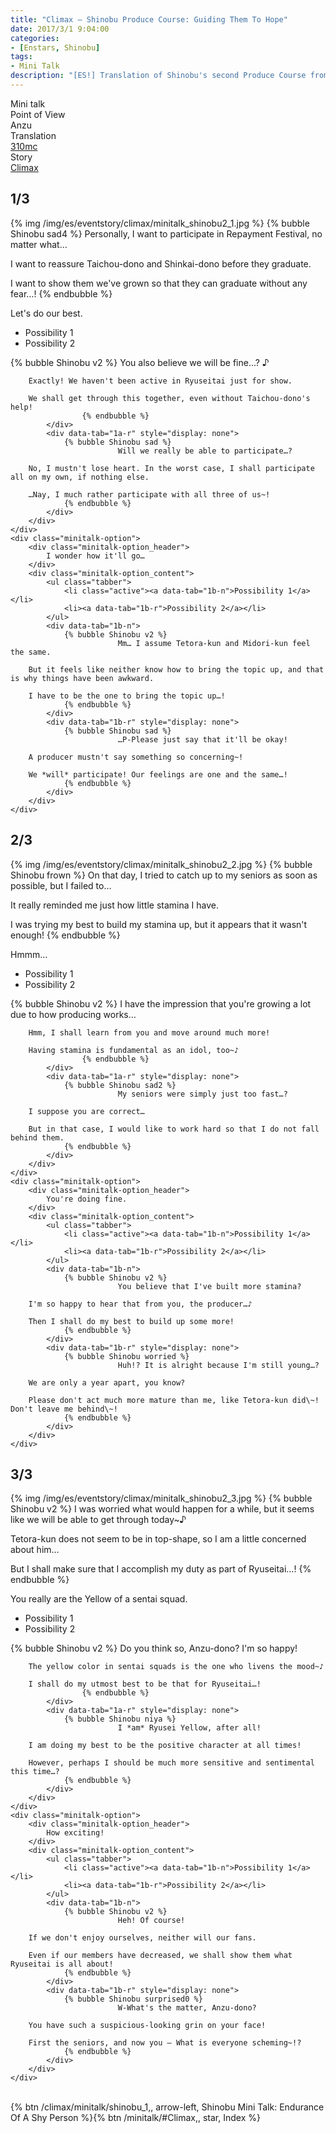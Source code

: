 ```yaml
---
title: "Climax – Shinobu Produce Course: Guiding Them To Hope"
date: 2017/3/1 9:04:00
categories:
- [Enstars, Shinobu]
tags:
- Mini Talk
description: "[ES!] Translation of Shinobu's second Produce Course from Climax. From Anzu's POV."
---
```

<div class="three-wrapper" style="--storyColor:#5ac189;--storyColor-rgb:90,193,137;--storyColor-h:147.4;--storyColor-s:45.4%;--storyColor-l:55.5%;">
    <div class="info-area">
        <div class="info">
            <div class="info-item characters">
          <div class="label">
              Mini talk
          </div>
          <div class="value">
								<a href="/categories/Enstars/Shinobu" character="Shinobu"></a>
          </div>
            </div>
            <div class="info-item one">
          <div class="label">
              Point of View
          </div>
          <div class="value">
              Anzu
          </div>
            </div>
            <div class="info-item two">
          <div class="label">
              Translation
          </div>
          <div class="value">
              <a href="/about">310mc</a>
          </div>
            </div>
            <div class="info-item three">
          <div class="label">
             Story
          </div>
          <div class="value">
              <a href="/climax">Climax</a>
          </div>
            </div>
        </div>
    </div>
</div>

<!-- more -->
## <div mt="rare"></div> 1/3
{% img /img/es/eventstory/climax/minitalk_shinobu2_1.jpg %}
{% bubble Shinobu sad4 %}
Personally, I want to participate in Repayment Festival, no matter what…

I want to reassure Taichou-dono and Shinkai-dono before they graduate.

I want to show them we've grown so that they can graduate without any fear…!
{% endbubble %}

<div class="minitalk" character="Anzu">
    <div class="minitalk-option">
        <div class="minitalk-option_header">
            Let's do our best.
        </div>
        <div class="minitalk-option_content">
			<ul class="tabber">
				<li class="active"><a data-tab="1a-n">Possibility 1</a></li>
				<li><a data-tab="1a-r">Possibility 2</a></li>
			</ul>
			<div data-tab="1a-n">
            	{% bubble Shinobu v2 %}
							You also believe we will be fine…? ♪

        Exactly! We haven't been active in Ryuseitai just for show.

        We shall get through this together, even without Taichou-dono's help!
					{% endbubble %}
			</div>
			<div data-tab="1a-r" style="display: none">
            	{% bubble Shinobu sad %}
							Will we really be able to participate…?

        No, I mustn't lose heart. In the worst case, I shall participate all on my own, if nothing else.

        …Nay, I much rather participate with all three of us~!
				{% endbubble %}
			</div>
        </div>
    </div>
	<div class="minitalk-option">
        <div class="minitalk-option_header">
            I wonder how it'll go…
        </div>
        <div class="minitalk-option_content">
			<ul class="tabber">
				<li class="active"><a data-tab="1b-n">Possibility 1</a></li>
				<li><a data-tab="1b-r">Possibility 2</a></li>
			</ul>
			<div data-tab="1b-n">
            	{% bubble Shinobu v2 %}
							Mm… I assume Tetora-kun and Midori-kun feel the same.

        But it feels like neither know how to bring the topic up, and that is why things have been awkward.

        I have to be the one to bring the topic up…!
				{% endbubble %}
			</div>
			<div data-tab="1b-r" style="display: none">
            	{% bubble Shinobu sad %}
							…P-Please just say that it'll be okay!

        A producer mustn't say something so concerning~!

        We *will* participate! Our feelings are one and the same…!
				{% endbubble %}
			</div>
        </div>
    </div>
</div>

## <div mt="rare"></div> 2/3
{% img /img/es/eventstory/climax/minitalk_shinobu2_2.jpg %}
{% bubble Shinobu frown %}
On that day, I tried to catch up to my seniors as soon as possible, but I failed to…

It really reminded me just how little stamina I have.

I was trying my best to build my stamina up, but it appears that it wasn't enough!
{% endbubble %}

<div class="minitalk" character="Anzu">
    <div class="minitalk-option">
        <div class="minitalk-option_header">
            Hmmm…
        </div>
        <div class="minitalk-option_content">
			<ul class="tabber">
				<li class="active"><a data-tab="1a-n">Possibility 1</a></li>
				<li><a data-tab="1a-r">Possibility 2</a></li>
			</ul>
			<div data-tab="1a-n">
            	{% bubble Shinobu v2 %}
							I have the impression that you're growing a lot due to how producing works…

        Hmm, I shall learn from you and move around much more!

        Having stamina is fundamental as an idol, too~♪
					{% endbubble %}
			</div>
			<div data-tab="1a-r" style="display: none">
            	{% bubble Shinobu sad2 %}
							My seniors were simply just too fast…?

        I suppose you are correct…

        But in that case, I would like to work hard so that I do not fall behind them.
				{% endbubble %}
			</div>
        </div>
    </div>
	<div class="minitalk-option">
        <div class="minitalk-option_header">
            You're doing fine.
        </div>
        <div class="minitalk-option_content">
			<ul class="tabber">
				<li class="active"><a data-tab="1b-n">Possibility 1</a></li>
				<li><a data-tab="1b-r">Possibility 2</a></li>
			</ul>
			<div data-tab="1b-n">
            	{% bubble Shinobu v2 %}
							You believe that I've built more stamina?

        I'm so happy to hear that from you, the producer…♪

        Then I shall do my best to build up some more!
				{% endbubble %}
			</div>
			<div data-tab="1b-r" style="display: none">
            	{% bubble Shinobu worried %}
							Huh!? It is alright because I'm still young…?

        We are only a year apart, you know?

        Please don't act much more mature than me, like Tetora-kun did\~! Don't leave me behind\~!
				{% endbubble %}
			</div>
        </div>
    </div>
</div>

## <div mt="rare"></div> 3/3
{% img /img/es/eventstory/climax/minitalk_shinobu2_3.jpg %}
{% bubble Shinobu v2 %}
I was worried what would happen for a while, but it seems like we will be able to get through today~♪

Tetora-kun does not seem to be in top-shape, so I am a little concerned about him…

But I shall make sure that I accomplish my duty as part of Ryuseitai…!
{% endbubble %}

<div class="minitalk" character="Anzu">
    <div class="minitalk-option">
        <div class="minitalk-option_header">
            You really are the Yellow of a sentai squad.
        </div>
        <div class="minitalk-option_content">
			<ul class="tabber">
				<li class="active"><a data-tab="1a-n">Possibility 1</a></li>
				<li><a data-tab="1a-r">Possibility 2</a></li>
			</ul>
			<div data-tab="1a-n">
            	{% bubble Shinobu v2 %}
							Do you think so, Anzu-dono? I'm so happy!

        The yellow color in sentai squads is the one who livens the mood~♪

        I shall do my utmost best to be that for Ryuseitai…!
					{% endbubble %}
			</div>
			<div data-tab="1a-r" style="display: none">
            	{% bubble Shinobu niya %}
							I *am* Ryusei Yellow, after all!

        I am doing my best to be the positive character at all times!

        However, perhaps I should be much more sensitive and sentimental this time…?
				{% endbubble %}
			</div>
        </div>
    </div>
	<div class="minitalk-option">
        <div class="minitalk-option_header">
            How exciting!
        </div>
        <div class="minitalk-option_content">
			<ul class="tabber">
				<li class="active"><a data-tab="1b-n">Possibility 1</a></li>
				<li><a data-tab="1b-r">Possibility 2</a></li>
			</ul>
			<div data-tab="1b-n">
            	{% bubble Shinobu v2 %}
							Heh! Of course!

        If we don't enjoy ourselves, neither will our fans.

        Even if our members have decreased, we shall show them what Ryuseitai is all about!
				{% endbubble %}
			</div>
			<div data-tab="1b-r" style="display: none">
            	{% bubble Shinobu surprised0 %}
							W-What's the matter, Anzu-dono?

        You have such a suspicious-looking grin on your face!

        First the seniors, and now you — What is everyone scheming~!?
				{% endbubble %}
			</div>
        </div>
    </div>
</div>
<br>
<div toc>{% btn /climax/minitalk/shinobu_1,, arrow-left, Shinobu Mini Talk: Endurance Of A Shy Person %}{% btn /minitalk/#Climax,, star, Index %}</div>
